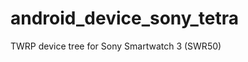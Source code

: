 android_device_sony_tetra
=========================

TWRP device tree for Sony Smartwatch 3 (SWR50)
